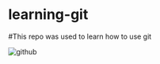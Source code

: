 # learning-git

#This repo was used to learn how to use git

![github](https://user-images.githubusercontent.com/110993465/186605745-cbc82880-d893-4871-baf4-c6450002c40e.gif)

